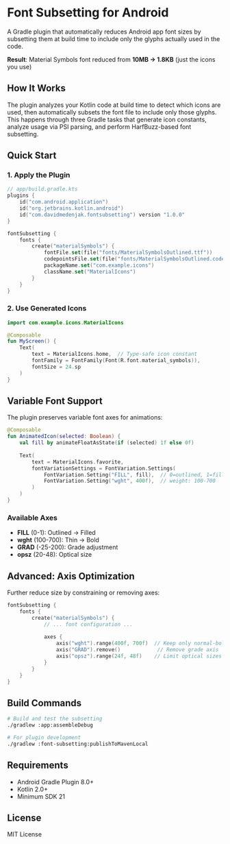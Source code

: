 # Font Subsetting for Android

A Gradle plugin that automatically reduces Android app font sizes by subsetting them at build time to include only the glyphs actually used in the code.

**Result**: Material Symbols font reduced from **10MB → 1.8KB** (just the icons you use)

## How It Works

The plugin analyzes your Kotlin code at build time to detect which icons are used, then automatically subsets the font file to include only those glyphs. This happens through three Gradle tasks that generate icon constants, analyze usage via PSI parsing, and perform HarfBuzz-based font subsetting.

## Quick Start

### 1. Apply the Plugin

```kotlin
// app/build.gradle.kts
plugins {
    id("com.android.application")
    id("org.jetbrains.kotlin.android")
    id("com.davidmedenjak.fontsubsetting") version "1.0.0"
}

fontSubsetting {
    fonts {
        create("materialSymbols") {
            fontFile.set(file("fonts/MaterialSymbolsOutlined.ttf"))
            codepointsFile.set(file("fonts/MaterialSymbolsOutlined.codepoints"))
            packageName.set("com.example.icons")
            className.set("MaterialIcons")
        }
    }
}
```

### 2. Use Generated Icons

```kotlin
import com.example.icons.MaterialIcons

@Composable
fun MyScreen() {
    Text(
        text = MaterialIcons.home,  // Type-safe icon constant
        fontFamily = FontFamily(Font(R.font.material_symbols)),
        fontSize = 24.sp
    )
}
```

## Variable Font Support

The plugin preserves variable font axes for animations:

```kotlin
@Composable
fun AnimatedIcon(selected: Boolean) {
    val fill by animateFloatAsState(if (selected) 1f else 0f)
    
    Text(
        text = MaterialIcons.favorite,
        fontVariationSettings = FontVariation.Settings(
            FontVariation.Setting("FILL", fill),  // 0=outlined, 1=filled
            FontVariation.Setting("wght", 400f),  // weight: 100-700
        )
    )
}
```

### Available Axes
- **FILL** (0-1): Outlined → Filled
- **wght** (100-700): Thin → Bold  
- **GRAD** (-25-200): Grade adjustment
- **opsz** (20-48): Optical size

## Advanced: Axis Optimization

Further reduce size by constraining or removing axes:

```kotlin
fontSubsetting {
    fonts {
        create("materialSymbols") {
            // ... font configuration ...
            
            axes {
                axis("wght").range(400f, 700f)  // Keep only normal-bold
                axis("GRAD").remove()            // Remove grade axis
                axis("opsz").range(24f, 48f)    // Limit optical sizes
            }
        }
    }
}
```

## Build Commands

```bash
# Build and test the subsetting
./gradlew :app:assembleDebug

# For plugin development
./gradlew :font-subsetting:publishToMavenLocal
```

## Requirements

- Android Gradle Plugin 8.0+
- Kotlin 2.0+
- Minimum SDK 21


## License

MIT License